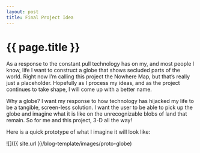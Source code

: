 ```yaml
---
layout: post
title: Final Project Idea
---
```


{{ page.title }}
================

<p class="meta">

 
 As a response to the constant pull technology has on my, and most people I know, life I want to construct a globe that shows secluded parts of the world. Right now I’m calling this project the Nowhere Map, but that’s really just a placeholder.  Hopefully as I process my ideas, and as the project continues to take shape, I will come up with a better name.

 Why a globe?  I want my response to how technology has hijacked my life to be a tangible, screen-less solution.  I want the user to be able to pick up the globe and imagine what it is like on the unrecognizable blobs of land that remain.   So for me and this project, 3-D all the way!  
  
Here is a quick prototype of what I imagine it will look like:


![]({{ site.url }}/blog-template/images/proto-globe)
